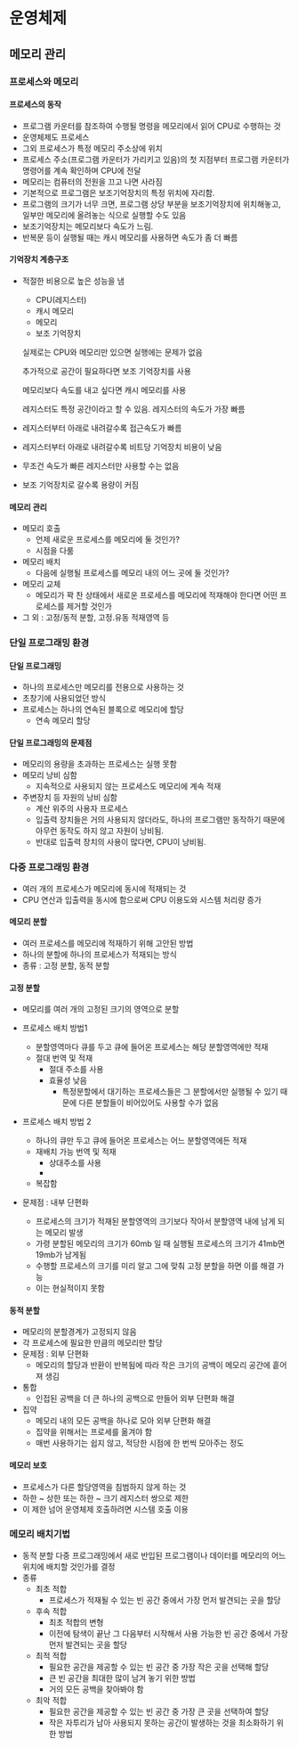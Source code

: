 # 운영체제

## 메모리 관리

### 프로세스와 메모리

#### 프로세스의 동작

- 프로그램 카운터를 참조하여 수행될 명령을 메모리에서 읽어 CPU로 수행하는 것
- 운영체제도 프로세스
- 그외 프로세스가 특정 메모리 주소상에 위치
- 프로세스 주소(프로그램 카운터가 가리키고 있음)의 첫 지점부터 프로그램 카운터가 명령어를 계속 확인하며 CPU에 전달
- 메모리는 컴퓨터의 전원을 끄고 나면 사라짐
- 기본적으로 프로그램은 보조기억장치의 특정 위치에 자리함.
- 프로그램의 크기가 너무 크면, 프로그램 상당 부분을 보조기억장치에 위치해놓고, 일부만 메모리에 올려놓는 식으로 실행할 수도 있음
- 보조기억장치는 메모리보다 속도가 느림.
- 반복문 등이 실행될 때는 캐시 메모리를 사용하면 속도가 좀 더 빠름

#### 기억장치 계층구조

- 적절한 비용으로 높은 성능을 냄

  - CPU(레지스터)
  - 캐시 메모리
  - 메모리
  - 보조 기억장치

  실제로는 CPU와 메모리만 있으면 실행에는 문제가 없음

  추가적으로 공간이 필요하다면 보조 기억장치를 사용

  메모리보다 속도를 내고 싶다면 캐시 메모리를 사용

  레지스터도 특정 공간이라고 할 수 있음. 레지스터의 속도가 가장 빠름

- 레지스터부터 아래로 내려갈수록 접근속도가 빠름
- 레지스터부터 아래로 내려갈수록 비트당 기억장치 비용이 낮음
- 무조건 속도가 빠른 레지스터만 사용할 수는 없음
- 보조 기억장치로 갈수록 용량이 커짐

#### 메모리 관리

- 메모리 호출
  - 언제 새로운 프로세스를 메모리에 둘 것인가?
  - 시점을 다룸
- 메모리 배치
  - 다음에 실행될 프로세스를 메모리 내의 어느 곳에 둘 것인가?
- 메모리 교체
  - 메모리가 꽉 찬 상태에서 새로운 프로세스를 메모리에 적재해야 한다면 어떤 프로세스를 제거할 것인가
- 그 외 : 고정/동적 분할, 고정.유동 적재영역 등

### 단일 프로그래밍 환경

#### 단일 프로그래밍

- 하나의 프로세스만 메모리를 전용으로 사용하는 것
- 초창기에 사용되었던 방식
- 프로세스는 하나의 연속된 블록으로 메모리에 할당
  - 연속 메모리 할당

#### 단일 프로그래밍의 문제점

- 메모리의 용량을 초과하는 프로세스는 실행 못함
- 메모리 낭비 심함
  - 지속적으로 사용되지 않는 프로세스도 메모리에 계속 적재
- 주변장치 등 자원의 낭비 심함
  - 계산 위주의 사용자 프로세스
  - 입출력 장치들은 거의 사용되지 않더라도, 하나의 프로그램만 동작하기 때문에 아무런 동작도 하지 않고 자원이 낭비됨.
  - 반대로 입출력 장치의 사용이 많다면, CPU이 낭비됨.

### 다중 프로그래밍 환경

- 여러 개의 프로세스가 메모리에 동시에 적재되는 것
- CPU 연산과 입출력을 동시에 함으로써 CPU 이용도와 시스템 처리량 증가

#### 메모리 분할

- 여러 프로세스를 메모리에 적재하기 위해 고안된 방법
- 하나의 분할에 하나의 프로세스가 적재되는 방식
- 종류 : 고정 분할, 동적 분할

#### 고정 분할

- 메모리를 여러 개의 고정된 크기의 영역으로 분할
- 프로세스 배치 방법1
  - 분할영역마다 큐를 두고 큐에 들어온 프로세스는 해당 분할영역에만 적재
  - 절대 번역 및 적재
    - 절대 주소를 사용
    - 효율성 낮음
      - 특정분할에서 대기하는 프로세스들은 그 분할에서만 실행될 수 있기 때문에 다른 분할들이 비어있어도 사용할 수가 없음
- 프로세스 배치 방법 2
  - 하나의 큐만 두고 큐에 들어온 프로세스는 어느 분할영역에든 적재
  - 재배치 가능 번역 및 적재
    - 상대주소를 사용
    - 
  - 복잡함

- 문제점 : 내부 단편화
  - 프로세스의 크기가 적재된 분할영역의 크기보다 작아서 분할영역 내에 남게 되는 메모리 발생
  - 가령 분할된 메모리의 크기가 60mb 일 때 실행될 프로세스의 크기가 41mb면 19mb가 남게됨
  - 수행할 프로세스의 크기를 미리 알고 그에 맞춰 고정 분할을 하면 이를 해결 가능
  - 이는 현실적이지 못함

#### 동적 분할

- 메모리의 분할경계가 고정되지 않음
- 각 프로세스에 필요한 만큼의 메모리만 할당
- 문제점 : 외부 단편화
  - 메모리의 할당과 반환이 반복됨에 따라 작은 크기의 공백이 메모리 공간에 흩어져 생김
- 통합
  - 인접된 공백을 더 큰 하나의 공백으로 만들어 외부 단편화 해결
- 집약
  - 메모리 내의 모든 공백을 하나로 모아 외부 단편화 해결
  - 집약을 위해서는 프로세를 옮겨야 함
  - 매번 사용하기는 쉽지 않고, 적당한 시점에 한 번씩 모아주는 정도

#### 메모리 보호

- 프로세스가 다른 할당영역을 침범하지 않게 하는 것
- 하한 ~ 상한 또는 하한 ~ 크기 레지스터 쌍으로 제한
- 이 제한 넘어 운영체제 호출하려면 시스템 호출 이용

### 메모리 배치기법

- 동적 분할 다중 프로그래밍에서 새로 반입된 프로그램이나 데이터를 메모리의 어느 위치에 배치할 것인가를 결정
- 종류
  - 최초 적합
    - 프로세스가 적재될 수 있는 빈 공간 중에서 가장 먼저 발견되는 곳을 할당
  - 후속 적합
    - 최초 적합의 변형
    - 이전에 탐색이 끝난 그 다음부터 시작해서 사용 가능한 빈 공간 중에서 가장 먼저 발견되는 곳을 할당
  - 최적 적합
    - 필요한 공간을 제공할 수 있는 빈 공간 중 가장 작은 곳을 선택해 할당
    - 큰 빈 공간을 최대한 많이 남겨 놓기 위한 방법
    - 거의 모든 공백을 찾아봐야 함
  - 최악 적합
    - 필요한 공간을 제공할 수 있는 빈 공간 중 가장 큰 곳을 선택하여 할당
    - 작은 자투리가 남아 사용되지 못하는 공간이 발생하는 것을 최소화하기 위한 방법
